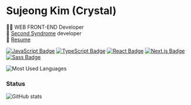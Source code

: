 # Sujeong Kim (Crystal)
👩‍💻 WEB FRONT-END Developer <br />
🏢 [Second Syndrome](https://2ndsyndrome.com) developer <br />
📑 [Resume](https://www.notion.so/Front-end-Developer-5cd37738cf764cf3bb1d8d197342353c)

[![JavaScript Badge](https://img.shields.io/badge/JavaScript-F7DF1E?style=flat-square&logo=JavaScript&logoColor=white)](https://javascript.info/)
[![TypeScript Badge](https://img.shields.io/badge/Typescript-235A97?style=flat-square&logo=Typescript&logoColor=white)](https://www.typescriptlang.org/)
[![React Badge](https://img.shields.io/badge/React-61DAFB?style=flat-square&logo=React&logoColor=white)](https://reactjs.org/)
[![Next.js Badge](https://img.shields.io/badge/Next.js-000000?style=flat-square&logo=next.js&logoColor=white)](https://nextjs.org/)
[![Sass Badge](https://img.shields.io/badge/Sass-CC6699?style=flat-square&logo=Sass&logoColor=white)](https://sass-lang.com/)<br />
<!-- [![GraphQL Badge](https://img.shields.io/badge/GraphQL-E10098?style=flat-square&logo=GraphQL&logoColor=white)](https://graphql.org/) -->
<!-- [![Apollo Badge](https://img.shields.io/badge/Apollo-311C87?style=flat-square&logo=Apollo-GraphQL&logoColor=white)](https://www.apollographql.com/) -->
<!-- [![styled Badge](https://img.shields.io/badge/Styled-DB7093?style=flat-square&logo=styled-components&logoColor=white)](https://www.apollographql.com/) -->

![Most Used Languages](https://github-readme-stats.vercel.app/api/top-langs/?username=devSujeong&langs_count=9&hide=TSQL,PLpgSQL,PLSQL&layout=compact&theme=radical)

<!-- 대표 레포지토리 연결하기 -->
<!-- [![Readme Card](https://github-readme-stats.vercel.app/api/pin/?username=devSujeong&repo=react-ui)](https://github.com/devSujeong/react-ui) -->

### Status
![GitHub stats](https://github-readme-stats.vercel.app/api?username=devSujeong&show_icons=true&theme=radical)

